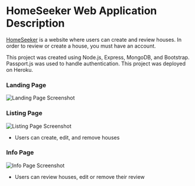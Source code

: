 # HomeSeeker Web Application Description 
[HomeSeeker](https://boiling-shelf-28043.herokuapp.com/) is a website where users can create and review houses. In order to review or create a house, you must have an account.

This project was created using Node.js, Express, MongoDB, and Bootstrap. 
Passport.js was used to handle authentication. This project was deployed on Heroku.

### Landing Page
![Landing Page Screenshot](https://imgur.com/81sFiWM)

### Listing Page
![Listing Page Screenshot](https://imgur.com/JZZnk0I)
* Users can create, edit, and remove houses

### Info Page
![Info Page Screenshot](https://imgur.com/fNpiO6g)
* Users can review houses, edit or remove their review



